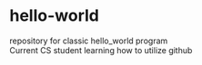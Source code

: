# hello-world  
repository for classic hello_world program  
Current CS student learning how to utilize github  
